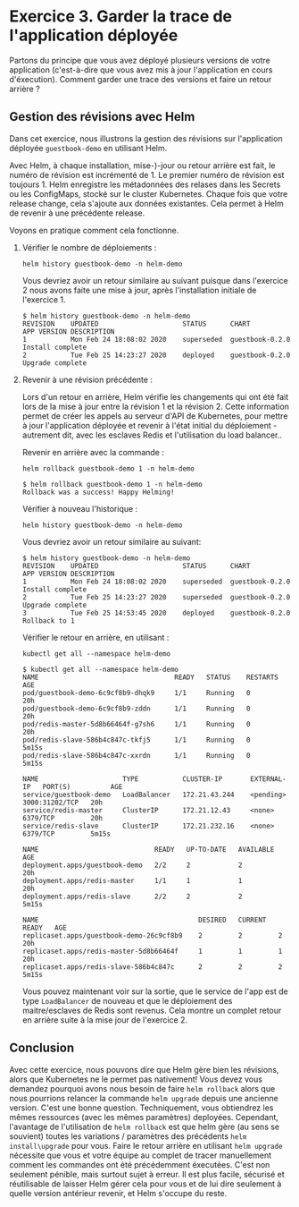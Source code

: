 # Exercice 3. Garder la trace de l'application déployée

Partons du principe que vous avez déployé plusieurs versions de votre application (c'est-à-dire que vous avez mis à jour l'application en cours d'éxecution). Comment garder une trace des versions et faire un retour arrière ?

## Gestion des révisions avec Helm

Dans cet exercice, nous illustrons la gestion des révisions sur l'application déployée `guestbook-demo` en utilisant Helm.

Avec Helm, à chaque installation, mise-)-jour ou retour arrière est fait, le numéro de révision est incrémenté de 1. Le premier numéro de révision est toujours 1. Helm enregistre les métadonnées des relases dans les Secrets ou les ConfigMaps, stocké sur le cluster Kubernetes. Chaque fois que votre release change, cela s'ajoute aux données existantes. Cela permet à Helm de revenir à une précédente release.

Voyons en pratique comment cela fonctionne.

1. Vérifier le nombre de déploiements :

    ```console
    helm history guestbook-demo -n helm-demo
    ```

    Vous devriez avoir un retour similaire au suivant puisque dans l'exercice 2 nous avons faite une mise à jour, après l'installation initiale de l'exercice 1.

    ```console
    $ helm history guestbook-demo -n helm-demo
    REVISION    UPDATED                     STATUS      CHART           APP VERSION DESCRIPTION
    1           Mon Feb 24 18:08:02 2020    superseded  guestbook-0.2.0             Install complete
    2           Tue Feb 25 14:23:27 2020    deployed    guestbook-0.2.0             Upgrade complete
    ```

1. Revenir à une révision précédente :

    Lors d'un retour en arrière, Helm vérifie les changements qui ont été fait lors de la mise à jour entre la révision 1 et la révision 2. Cette information permet de créer les appels au serveur d'API de Kubernetes, pour mettre à jour l'application déployée et revenir à l'état initial du déploiement - autrement dit, avec les esclaves Redis et l'utilisation du load balancer..

    Revenir en arrière avec la commande :

    ```console
    helm rollback guestbook-demo 1 -n helm-demo
    ```

    ```console
    $ helm rollback guestbook-demo 1 -n helm-demo
    Rollback was a success! Happy Helming!
    ```

    Vérifier à nouveau l'historique :

    ```console
    helm history guestbook-demo -n helm-demo
    ```

    Vous devriez avoir un retour similaire au suivant:

    ```console
    $ helm history guestbook-demo -n helm-demo
    REVISION    UPDATED                     STATUS      CHART           APP VERSION DESCRIPTION
    1           Mon Feb 24 18:08:02 2020    superseded  guestbook-0.2.0             Install complete
    2           Tue Feb 25 14:23:27 2020    superseded  guestbook-0.2.0             Upgrade complete
    3           Tue Feb 25 14:53:45 2020    deployed    guestbook-0.2.0             Rollback to 1
    ```

    Vérifier le retour en arrière, en utilisant :

    ```console
    kubectl get all --namespace helm-demo
    ```

    ```console
    $ kubectl get all --namespace helm-demo
    NAME                                  READY   STATUS    RESTARTS   AGE
    pod/guestbook-demo-6c9cf8b9-dhqk9     1/1     Running   0          20h
    pod/guestbook-demo-6c9cf8b9-zddn      1/1     Running   0          20h
    pod/redis-master-5d8b66464f-g7sh6     1/1     Running   0          20h
    pod/redis-slave-586b4c847c-tkfj5      1/1     Running   0          5m15s
    pod/redis-slave-586b4c847c-xxrdn      1/1     Running   0          5m15s

    NAME                     TYPE           CLUSTER-IP       EXTERNAL-IP   PORT(S)          AGE
    service/guestbook-demo   LoadBalancer   172.21.43.244    <pending>     3000:31202/TCP   20h
    service/redis-master     ClusterIP      172.21.12.43     <none>        6379/TCP         20h
    service/redis-slave      ClusterIP      172.21.232.16    <none>        6379/TCP         5m15s

    NAME                             READY   UP-TO-DATE   AVAILABLE   AGE
    deployment.apps/guestbook-demo   2/2     2            2           20h
    deployment.apps/redis-master     1/1     1            1           20h
    deployment.apps/redis-slave      2/2     2            2           5m15s

    NAME                                        DESIRED   CURRENT   READY   AGE
    replicaset.apps/guestbook-demo-26c9cf8b9    2         2         2       20h
    replicaset.apps/redis-master-5d8b66464f     1         1         1       20h
    replicaset.apps/redis-slave-586b4c847c      2         2         2       5m15s
    ```

    Vous pouvez maintenant voir sur la sortie, que le service de l'app est de type `LoadBalancer` de nouveau et que le déploiement des maitre/esclaves de Redis sont revenus.
    Cela montre un complet retour en arrière suite à la mise  jour de l'exercice 2.

## Conclusion

Avec cette exercice, nous pouvons dire que Helm gère bien les révisions, alors que Kubernetes ne le permet pas nativement! Vous devez vous demandez pourquoi avons nous besoin de faire `helm rollback` alors que nous pourrions relancer la commande  `helm upgrade` depuis une ancienne version. C'est une bonne question. Techniquement, vous obtiendrez les mêmes ressources (avec les mêmes paramètres) deployées. Cependant, l'avantage de l'utilisation de  `helm rollback` est que helm gère (au sens se souvient) toutes les variations / paramètres des précédents `helm install\upgrade` pour vous. Faire le retour arrière en utilisant `helm upgrade` nécessite que vous et votre équipe au complet de tracer manuellement comment les commandes ont été précédemment éxecutées. C'est non seulement pénible, mais surtout sujet à erreur. Il est plus facile, sécurisé et réutilisable de laisser Helm gérer cela pour vous et de lui dire seulement à quelle version antérieur revenir, et Helm s'occupe du reste.

